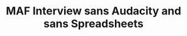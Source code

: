 ---
layout: manifest
title: MAF Interview sans Audacity and sans Spreadsheets
manifest_name: maf-interview-sans-audacity-and-sans-spreadsheets

---